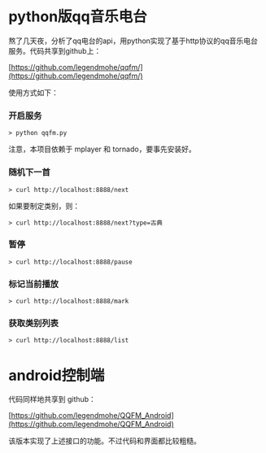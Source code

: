 python版qq音乐电台
==================

熬了几天夜，分析了qq电台的api，用python实现了基于http协议的qq音乐电台服务。代码共享到github上：

[https://github.com/legendmohe/qqfm/](https://github.com/legendmohe/qqfm/)

使用方式如下：

### 开启服务

    > python qqfm.py

注意，本项目依赖于 mplayer 和 tornado，要事先安装好。

### 随机下一首

    > curl http://localhost:8888/next

如果要制定类别，则：

    > curl http://localhost:8888/next?type=古典

### 暂停

    > curl http://localhost:8888/pause

### 标记当前播放

    > curl http://localhost:8888/mark

### 获取类别列表

    > curl http://localhost:8888/list

android控制端
==================

代码同样地共享到 github：

[https://github.com/legendmohe/QQFM_Android](https://github.com/legendmohe/QQFM_Android)

该版本实现了上述接口的功能。不过代码和界面都比较粗糙。

